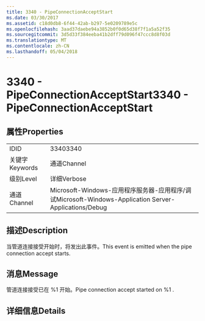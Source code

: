```yaml
---
title: 3340 - PipeConnectionAcceptStart
ms.date: 03/30/2017
ms.assetid: c18d0db8-6f44-42ab-b297-5e0209789e5c
ms.openlocfilehash: 3aad37daebe94a3852b0f0d65d38f7f1a5a52f35
ms.sourcegitcommit: 3d5d33f384eeba41b2dff79d096f47ccc8d8f03d
ms.translationtype: MT
ms.contentlocale: zh-CN
ms.lasthandoff: 05/04/2018
---
```

# <a name="3340---pipeconnectionacceptstart"></a><span data-ttu-id="7d391-102">3340 - PipeConnectionAcceptStart</span><span class="sxs-lookup"><span data-stu-id="7d391-102">3340 - PipeConnectionAcceptStart</span></span>
## <a name="properties"></a><span data-ttu-id="7d391-103">属性</span><span class="sxs-lookup"><span data-stu-id="7d391-103">Properties</span></span>  
  
|||  
|-|-|  
|<span data-ttu-id="7d391-104">ID</span><span class="sxs-lookup"><span data-stu-id="7d391-104">ID</span></span>|<span data-ttu-id="7d391-105">3340</span><span class="sxs-lookup"><span data-stu-id="7d391-105">3340</span></span>|  
|<span data-ttu-id="7d391-106">关键字</span><span class="sxs-lookup"><span data-stu-id="7d391-106">Keywords</span></span>|<span data-ttu-id="7d391-107">通道</span><span class="sxs-lookup"><span data-stu-id="7d391-107">Channel</span></span>|  
|<span data-ttu-id="7d391-108">级别</span><span class="sxs-lookup"><span data-stu-id="7d391-108">Level</span></span>|<span data-ttu-id="7d391-109">详细</span><span class="sxs-lookup"><span data-stu-id="7d391-109">Verbose</span></span>|  
|<span data-ttu-id="7d391-110">通道</span><span class="sxs-lookup"><span data-stu-id="7d391-110">Channel</span></span>|<span data-ttu-id="7d391-111">Microsoft-Windows-应用程序服务器-应用程序/调试</span><span class="sxs-lookup"><span data-stu-id="7d391-111">Microsoft-Windows-Application Server-Applications/Debug</span></span>|  
  
## <a name="description"></a><span data-ttu-id="7d391-112">描述</span><span class="sxs-lookup"><span data-stu-id="7d391-112">Description</span></span>  
 <span data-ttu-id="7d391-113">当管道连接接受开始时，将发出此事件。</span><span class="sxs-lookup"><span data-stu-id="7d391-113">This event is emitted when the pipe connection accept starts.</span></span>  
  
## <a name="message"></a><span data-ttu-id="7d391-114">消息</span><span class="sxs-lookup"><span data-stu-id="7d391-114">Message</span></span>  
 <span data-ttu-id="7d391-115">管道连接接受已在 %1 开始。</span><span class="sxs-lookup"><span data-stu-id="7d391-115">Pipe connection accept started on %1 .</span></span>  
  
## <a name="details"></a><span data-ttu-id="7d391-116">详细信息</span><span class="sxs-lookup"><span data-stu-id="7d391-116">Details</span></span>
